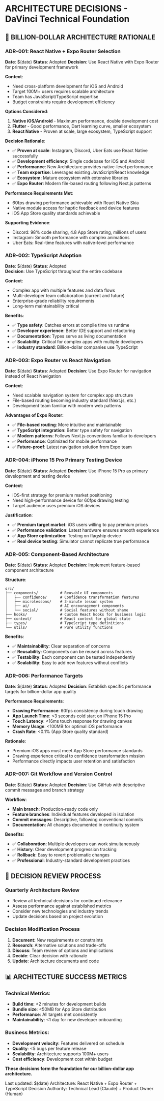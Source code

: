 # ARCHITECTURE DECISIONS - DaVinci Technical Foundation

## 🏢 BILLION-DOLLAR ARCHITECTURE RATIONALE

### ADR-001: React Native + Expo Router Selection
**Date**: $(date)
**Status**: Adopted
**Decision**: Use React Native with Expo Router for primary development framework

**Context**: 
- Need cross-platform development for iOS and Android
- Target 100M+ users requires scalable architecture
- Team has JavaScript/TypeScript expertise
- Budget constraints require development efficiency

**Options Considered**:
1. **Native iOS/Android** - Maximum performance, double development cost
2. **Flutter** - Good performance, Dart learning curve, smaller ecosystem
3. **React Native** - Proven at scale, large ecosystem, TypeScript support

**Decision Rationale**:
- ✅ **Proven at scale**: Instagram, Discord, Uber Eats use React Native successfully
- ✅ **Development efficiency**: Single codebase for iOS and Android
- ✅ **Performance**: New Architecture provides native-level performance
- ✅ **Team expertise**: Leverages existing JavaScript/React knowledge
- ✅ **Ecosystem**: Mature ecosystem with extensive libraries
- ✅ **Expo Router**: Modern file-based routing following Next.js patterns

**Performance Requirements Met**:
- 60fps drawing performance achievable with React Native Skia
- Native module access for haptic feedback and device features
- iOS App Store quality standards achievable

**Supporting Evidence**:
- Discord: 98% code sharing, 4.8 App Store rating, millions of users
- Instagram: Smooth performance with complex animations
- Uber Eats: Real-time features with native-level performance

### ADR-002: TypeScript Adoption
**Date**: $(date)
**Status**: Adopted  
**Decision**: Use TypeScript throughout the entire codebase

**Context**:
- Complex app with multiple features and data flows
- Multi-developer team collaboration (current and future)
- Enterprise-grade reliability requirements
- Long-term maintainability critical

**Benefits**:
- ✅ **Type safety**: Catches errors at compile time vs runtime
- ✅ **Developer experience**: Better IDE support and refactoring
- ✅ **Documentation**: Types serve as living documentation
- ✅ **Scalability**: Critical for complex apps with multiple developers
- ✅ **Industry standard**: Billion-dollar companies use TypeScript

### ADR-003: Expo Router vs React Navigation
**Date**: $(date)
**Status**: Adopted
**Decision**: Use Expo Router for navigation instead of React Navigation

**Context**:
- Need scalable navigation system for complex app structure
- File-based routing becoming industry standard (Next.js, etc.)
- Development team familiar with modern web patterns

**Advantages of Expo Router**:
- ✅ **File-based routing**: More intuitive and maintainable
- ✅ **TypeScript integration**: Better type safety for navigation
- ✅ **Modern patterns**: Follows Next.js conventions familiar to developers
- ✅ **Performance**: Optimized for mobile performance
- ✅ **Future-proof**: Latest navigation solution from Expo team

### ADR-004: iPhone 15 Pro Primary Testing Device
**Date**: $(date)
**Status**: Adopted
**Decision**: Use iPhone 15 Pro as primary development and testing device

**Context**:
- iOS-first strategy for premium market positioning
- Need high-performance device for 60fps drawing testing
- Target audience uses premium iOS devices

**Justification**:
- ✅ **Premium target market**: iOS users willing to pay premium prices
- ✅ **Performance validation**: Latest hardware ensures smooth experience
- ✅ **App Store optimization**: Testing on flagship device
- ✅ **Real device testing**: Simulator cannot replicate true performance

### ADR-005: Component-Based Architecture
**Date**: $(date)
**Status**: Adopted
**Decision**: Implement feature-based component architecture

**Structure**:
```
src/
├── components/          # Reusable UI components
│   ├── confidence/      # Confidence transformation features
│   ├── microlessons/    # 3-minute lesson system
│   ├── ai/              # AI encouragement components
│   └── social/          # Social features without shame
├── hooks/               # Custom React hooks for business logic
├── context/             # React context for global state
├── types/               # TypeScript type definitions
└── utils/               # Pure utility functions
```

**Benefits**:
- ✅ **Maintainability**: Clear separation of concerns
- ✅ **Reusability**: Components can be reused across features
- ✅ **Testability**: Each component can be tested independently
- ✅ **Scalability**: Easy to add new features without conflicts

### ADR-006: Performance Targets
**Date**: $(date)
**Status**: Adopted
**Decision**: Establish specific performance targets for billion-dollar app quality

**Performance Requirements**:
- **Drawing Performance**: 60fps consistency during touch drawing
- **App Launch Time**: <3 seconds cold start on iPhone 15 Pro
- **Touch Latency**: <16ms touch response for drawing canvas
- **Memory Usage**: <100MB for optimal iOS performance
- **Crash Rate**: <0.1% (App Store quality standard)

**Rationale**:
- Premium iOS apps must meet App Store performance standards
- Drawing experience critical to confidence transformation mission
- Performance directly impacts user retention and satisfaction

### ADR-007: Git Workflow and Version Control
**Date**: $(date)
**Status**: Adopted
**Decision**: Use GitHub with descriptive commit messages and branch strategy

**Workflow**:
- **Main branch**: Production-ready code only
- **Feature branches**: Individual features developed in isolation
- **Commit messages**: Descriptive, following conventional commits
- **Documentation**: All changes documented in continuity system

**Benefits**:
- ✅ **Collaboration**: Multiple developers can work simultaneously
- ✅ **History**: Clear development progression tracking
- ✅ **Rollback**: Easy to revert problematic changes
- ✅ **Professional**: Industry-standard development practices

## 🔄 DECISION REVIEW PROCESS

### Quarterly Architecture Review
- Review all technical decisions for continued relevance
- Assess performance against established metrics
- Consider new technologies and industry trends
- Update decisions based on project evolution

### Decision Modification Process
1. **Document**: New requirements or constraints
2. **Research**: Alternative solutions and trade-offs
3. **Discuss**: Team review of options and implications
4. **Decide**: Clear decision with rationale
5. **Update**: Architecture documents and code

## 📊 ARCHITECTURE SUCCESS METRICS

### Technical Metrics:
- **Build time**: <2 minutes for development builds
- **Bundle size**: <50MB for App Store distribution
- **Performance**: All targets met consistently
- **Maintainability**: <1 day for new developer onboarding

### Business Metrics:
- **Development velocity**: Features delivered on schedule
- **Quality**: <5 bugs per feature release
- **Scalability**: Architecture supports 100M+ users
- **Cost efficiency**: Development cost within budget

**These decisions form the foundation for our billion-dollar app architecture.**

Last updated: $(date)
Architecture: React Native + Expo Router + TypeScript
Decision Authority: Technical Lead (Claude) + Product Owner (Human)